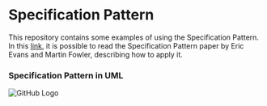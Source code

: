 # Specification Pattern
This repository contains some examples of using the Specification Pattern. In this [link](https://www.martinfowler.com/apsupp/spec.pdf), it is possible to read the Specification Pattern paper by Eric Evans and Martin Fowler, describing how to apply it.


### Specification Pattern in UML
![GitHub Logo](https://upload.wikimedia.org/wikipedia/commons/8/8b/Specification_UML_v2.png)
